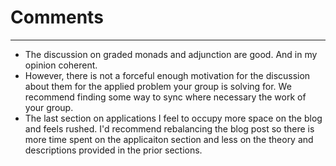 # Comments
-------

* The discussion on graded monads and adjunction are good. And in my opinion coherent. 
* However, there is not a forceful enough motivation for the discussion about them for the applied problem your group is solving for. We recommend finding some way to sync where necessary the work of your group.
* The last section on applications I feel to occupy more space on the blog and feels rushed. I'd recommend rebalancing the blog post so there is more time spent on the applicaiton section and less on the theory and descriptions provided in the prior sections.

